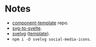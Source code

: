 # Notes

- [component-template](https://github.com/sveltejs/component-template) repo.
- [svg-to-svelte](https://github.com/metonym/svg-to-svelte).
- [svelvg](https://github.com/metonym/svelvg) ([template](https://github.com/metonym/svelvg/tree/master/template)).
- `npm i -D svelvg social-media-icons`.
